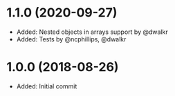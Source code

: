 # 1.1.0 (2020-09-27)

-   Added: Nested objects in arrays support by @dwalkr
-   Added: Tests by @ncphillips, @dwalkr

# 1.0.0 (2018-08-26)

-   Added: Initial commit
